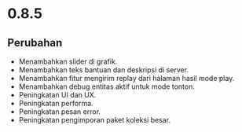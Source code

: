 # 0.8.5

## Perubahan

- Menambahkan slider di grafik.
- Menambahkan teks bantuan dan deskripsi di server.
- Menambahkan fitur mengirim replay dari halaman hasil mode play.
- Menambahkan debug entitas aktif untuk mode tonton.
- Peningkatan UI dan UX.
- Peningkatan performa.
- Peningkatan pesan error.
- Peningkatan pengimporan paket koleksi besar.
